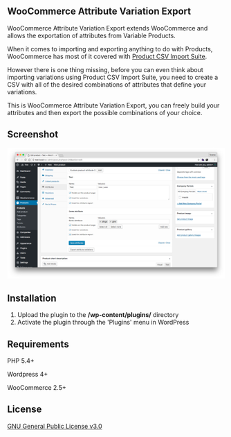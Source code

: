 ## WooCommerce Attribute Variation Export

WooCommerce Attribute Variation Export extends WooCommerce and allows the exportation of attributes from Variable Products.

When it comes to importing and exporting anything to do with Products, WooCommerce has most of it covered with [Product CSV Import Suite](https://woocommerce.com/products/product-csv-import-suite/).

However there is one thing missing, before you can even think about importing variations using Product CSV Import Suite, you need to create a CSV with all of the desired combinations of attributes that define your variations.

This is WooCommerce Attribute Variation Export, you can freely build your attributes and then export the possible combinations of your choice.

## Screenshot

![Checkboxes & Button](/screenshots/example.png?raw=true "Checkboxes & Button")

## Installation

1. Upload the plugin to the **/wp-content/plugins/** directory
2. Activate the plugin through the 'Plugins' menu in WordPress

## Requirements

PHP 5.4+

Wordpress 4+

WooCommerce 2.5+

## License

[GNU General Public License v3.0](http://www.gnu.org/licenses/gpl-3.0.html)